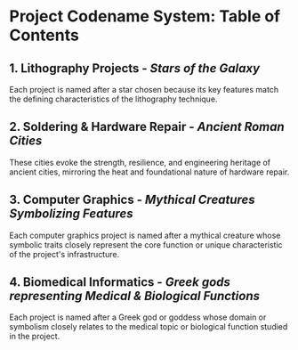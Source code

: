 # Project Codename System: Table of Contents

## 1. Lithography Projects - *Stars of the Galaxy*  
Each project is named after a star chosen because its key features match the defining characteristics of the lithography technique.

## 2. Soldering & Hardware Repair - *Ancient Roman Cities*  
These cities evoke the strength, resilience, and engineering heritage of ancient cities, mirroring the heat and foundational nature of hardware repair.

## 3. Computer Graphics - *Mythical Creatures Symbolizing Features*  
Each computer graphics project is named after a mythical creature whose symbolic traits closely represent the core function or unique characteristic of the project's infrastructure.

## 4. Biomedical Informatics - *Greek gods representing Medical & Biological Functions*  
Each project is named after a Greek god or goddess whose domain or symbolism closely relates to the medical topic or biological function studied in the project.
